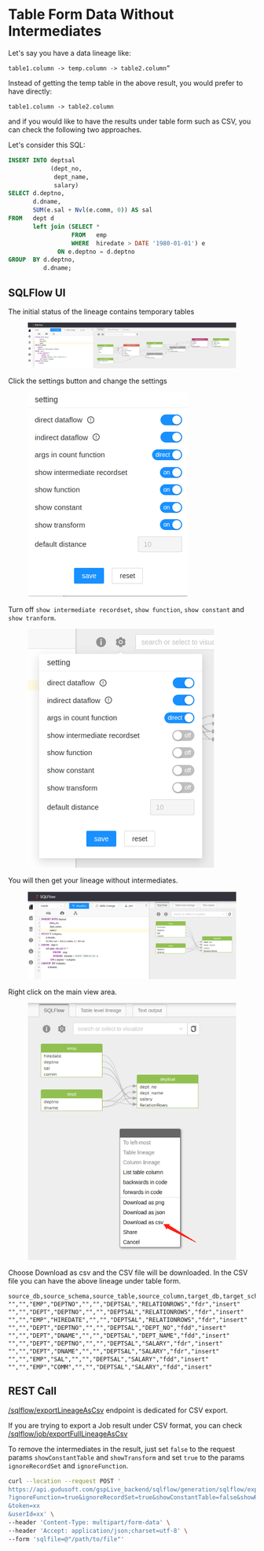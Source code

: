# Table Form Data Without  Intermediates

Let's say you have a data lineage like:

```
table1.column -> temp.column -> table2.column”
```

Instead of getting the temp table in the above result, you would prefer to have directly:&#x20;

```
table1.column -> table2.column
```

and if you would like to have the results under table form such as CSV, you can check the following two approaches.&#x20;

Let's consider this SQL:

```sql
INSERT INTO deptsal
            (dept_no,
             dept_name,
             salary)
SELECT d.deptno,
       d.dname,
       SUM(e.sal + Nvl(e.comm, 0)) AS sal
FROM   dept d
       left join (SELECT *
                  FROM   emp
                  WHERE  hiredate > DATE '1980-01-01') e
              ON e.deptno = d.deptno
GROUP  BY d.deptno,
          d.dname; 
```

## SQLFlow UI

The initial status of the lineage contains temporary tables

<figure><img src="../../.gitbook/assets/111_20221204172525.png" alt=""><figcaption></figcaption></figure>

Click the settings button and change the settings

<figure><img src="../../.gitbook/assets/222_20221204172545.png" alt=""><figcaption></figcaption></figure>

Turn off `show intermediate recordset`, `show function`, `show constant` and `show tranform`.

<figure><img src="../../.gitbook/assets/333_20221204172630.png" alt=""><figcaption></figcaption></figure>

You will then get your lineage without intermediates.

<figure><img src="../../.gitbook/assets/444_20221204172643.png" alt=""><figcaption></figcaption></figure>

Right click on the main view area.

<figure><img src="../../.gitbook/assets/555_20221204172724.png" alt=""><figcaption></figcaption></figure>

Choose Download as csv and the CSV file will be downloaded. In the CSV file you can have the above lineage under table form.

```csv
source_db,source_schema,source_table,source_column,target_db,target_schema,target_table,target_column,relation_type,effectType
"","","EMP","DEPTNO","","","DEPTSAL","RELATIONROWS","fdr","insert"
"","","DEPT","DEPTNO","","","DEPTSAL","RELATIONROWS","fdr","insert"
"","","EMP","HIREDATE","","","DEPTSAL","RELATIONROWS","fdr","insert"
"","","DEPT","DEPTNO","","","DEPTSAL","DEPT_NO","fdd","insert"
"","","DEPT","DNAME","","","DEPTSAL","DEPT_NAME","fdd","insert"
"","","DEPT","DEPTNO","","","DEPTSAL","SALARY","fdr","insert"
"","","DEPT","DNAME","","","DEPTSAL","SALARY","fdr","insert"
"","","EMP","SAL","","","DEPTSAL","SALARY","fdd","insert"
"","","EMP","COMM","","","DEPTSAL","SALARY","fdd","insert"
```

## REST Call

[/sqlflow/exportLineageAsCsv](../../3.-api-docs/sqlflow-rest-api-reference/generation-interface/sqlflow-generation-sqlflow-exportlineageascsv.md) endpoint is dedicated for CSV export.

If you are trying to export a Job result under CSV format, you can check  [/sqlflow/job/exportFullLineageAsCsv](../../3.-api-docs/sqlflow-rest-api-reference/job-interface/sqlflow-job-exportfulllineageascsv.md)

To remove the intermediates in the result, just set `false` to the request params `showConstantTable` and `showTransform` and set `true` to the params `ignoreRecordSet` and `ignoreFunction`.

```bash
curl --location --request POST '
https://api.gudusoft.com/gspLive_backend/sqlflow/generation/sqlflow/exportLineageAsCsv
?ignoreFunction=true&ignoreRecordSet=true&showConstantTable=false&showRelationType=fdd&showTransform=false
&token=xx
&userId=xx' \
--header 'Content-Type: multipart/form-data' \
--header 'Accept: application/json;charset=utf-8' \
--form 'sqlfile=@"/path/to/file"'
```

